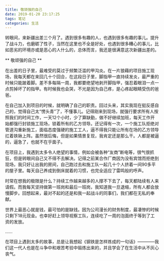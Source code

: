 ```yaml
---
title: 敬顽强的自己
date: 2019-01-20 23:17:25
tags: 笔记
categories: 生活
---
```


转眼间，来新疆出差三个月了。遇到很多有趣的人，也遇到很多有趣的事儿。提升了战斗力，也磨砺了性子，当然在这里也不全是好处，也遇到很多糟心的事儿，比如恶劣的环境亦或是恶心的人什么的，总体而言，我还是很满意这次新疆出差的。

** 敬顽强的自己 **

在出差的日子里，最难受的莫过于频繁泛滥的甲沟炎。在一片狼藉的项目施工现场，我每天都在来回几十个回合，在这段日子里，脚指甲一直持续发炎，最严重的时候只能跛着脚。差不多每隔一周，我都要绝望地剥开脚指甲，强忍着眼泪一点一点剪掉坏了的指甲。有时候我也会哭，不光是因为自己疼，是心疼起眼睛受伤的爸爸。

在自己加入到项目的时候，就明确了自己的职责。回过头来，其实我现在挺反感自己的，觉得自己太“愣头青”了，不懂事儿。记得刚来到现场，就强行要求所有人按照我们的时间工作，一天12个小时，少了算缺勤，做不好继续加班，每天工作开始都强行封锁施工现场，锁着所有的乙方领导。还记得有一次，一个施工队拒绝对管道沟重新施工，面临态度强硬的施工工人，逼不得我只能让所有在场的乙方领导扛着铁锹上阵。虽然很后悔，但是如果情景复现，我肯定还是那么干。人都是被逼的，逼急了，也就不在乎面子。

在项目上，我遇到太多令人绝望的事情，例如会被各种“友商”断电等，很气很抓狂，但是转眼间自己又不得不去解决。记得之前某合作厂商因为没有宾馆而拒绝到现场，我只好让出我的房间，自己跑过去和施工队一起几十个人挤着一间90多平的屋子里。每天自己养成到倒床就着的习惯，也完全适应了雷鸣般的呼声。

时常在想我的极限是什么？持续工作越来越多的人撑不下去了，每天都陆续有人来请假。而我每天坚持做第一班岗和最后一班岗，我知道我一旦退缩，所有人都会放慢脚步。回想起来，最对不起的还是和我一起战斗的同事们，我们都在无私的奉献。

世界上最恶心就是钱，最可怕的是缺钱。因为公司漫长的财务制度，最凄惨的时候只剩下18元现金。也幸好赶上领导视察工队，连续吃了一周的泡面终于等到了工资的发放。

......

在项目上遇到太多的故事，总是让我想起《钢铁是怎样炼成的一句话》————我们这一代人也是在斗争中和艰苦考验中锻炼出来的，并且学会了在生活中从不灰心丧气。
